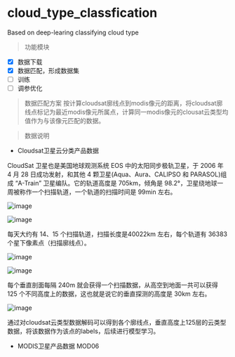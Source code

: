 # cloud_type_classfication
Based on deep-learing classifying cloud type

> 功能模块
- [X] 数据下载
- [X] 数据匹配，形成数据集
- [ ] 训练
- [ ] 调参优化

> 数据匹配方案
按计算cloudsat廓线点到modis像元的距离，将cloudsat廓线点标记为最近modis像元所属点，计算同一modis像元的clousat云类型均值作为与该像元匹配的数据。

> 数据说明
- Cloudsat卫星云分类产品数据

CloudSat 卫星也是美国地球观测系统 EOS 中的太阳同步极轨卫星，于 2006 年 4 月 28 日成功发射，和其他 4 颗卫星(Aqua、Aura、CALIPSO 和 PARASOL)组成  “A-Train” 卫星编队。它的轨道高度是 705km，倾角是 98.2°，卫星绕地球一周被称作一个扫描轨道，一个轨道的扫描时间是 99min 左右。

![image](https://user-images.githubusercontent.com/35321279/178888589-6fd089bd-728b-436c-b58b-5076f4382fb8.png)


![image](https://user-images.githubusercontent.com/35321279/178888432-41f4f589-2b4c-4e00-b3b0-f446c62b8cfe.png)

每天大约有 14、15 个扫描轨道，扫描长度是40022km 左右，每个轨道有 36383 个星下像素点（扫描廓线点）。

![image](https://user-images.githubusercontent.com/35321279/179341797-bbb875f0-6f6e-43b9-904c-dc88afb5570e.png)

![image](https://user-images.githubusercontent.com/35321279/178888518-bfdfbcce-9656-4573-9452-6298fe048673.png)

每个垂直剖面每隔 240m 就会获得一个扫描数据，从高空到地面一共可以获得 125 个不同高度上的数据，这也就是说它的垂直探测的高度是 30km 左右。

![image](https://user-images.githubusercontent.com/35321279/179341756-df72bb00-f633-4601-94ea-8aa06a0bdce7.png)

通过对cloudsat云类型数据解码可以得到各个廓线点，垂直高度上125层的云类型数据，将该数据作为该点的labels，后续进行模型学习。

- MODIS卫星产品数据
MOD06    

